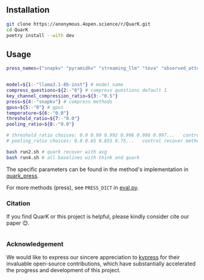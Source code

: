 


## Installation

```bash
git clone https://anonymous.4open.science/r/QuarK.git
cd QuarK
poetry install --with dev
```

## Usage

```bash
press_names=("snapkv" "pyramidkv" "streaming_llm" "tova" "observed_attention" "expected_attention" "pyramid_quark" "snap_quark" "pyramid_think" "snap_think")


model=${1:-"llama3.1-8b-inst"} # model name
compress_questions=${2:-"0"} # compress questions default 1
key_channel_compression_ratio=${3:-"0.5"}
press=${4:-"snapkv"} # compress methods
gpus=${5:-"0"} # gpus
temperature=${6:-"0.0"} 
threshold_ratio=${7:-"0.0"}
pooling_ratio=${8:-"0.0"}

# threshold_ratio choices: 0.0 0.99 0.992 0.996 0.998 0.997...   control dynamic group and topp
# pooling_ratio choices: 0.0 0.65 0.655 0.75...   control recover method  6* is exp and 7* is norm

bash run2.sh # quark recover with avg
bash run4.sh # all baselines with think and quark
```

The specific parameters can be found in the method's implementation in [quark_press](kvpress/presses/quark_press.py).

For more methods (press), see `PRESS_DICT` in [eval.py](eval.py).

### Citation

If you find QuarK or this project is helpful, please kindly consider cite our paper 😊.

```bibtex

```

### Acknowledgement

We would like to express our sincere appreciation to [kvpress](https://github.com/NVIDIA/kvpress) for their invaluable open-source contributions, which have substantially accelerated the progress and development of this project.